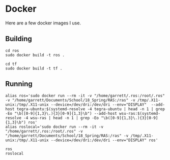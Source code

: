 Docker
======

Here are a few docker images I use.

## Building

    cd ros
    sudo docker build -t ros .

    cd tf
    sudo docker build -t tf .

## Running

    alias ros='sudo docker run --rm -it -v "/home/garrett/.ros:/root/.ros" -v "/home/garrett/Documents/School/18_Spring/RAS:/ras" -v /tmp/.X11-unix:/tmp/.X11-unix --device=/dev/dri:/dev/dri --env="DISPLAY"  --add-host tegra-ubuntu:$(systemd-resolve -4 tegra-ubuntu | head -n 1 | grep -Eo "\b([0-9]{1,3}\.){3}[0-9]{1,3}\b") --add-host wsu-ras:$(systemd-resolve -4 wsu-ras | head -n 1 | grep -Eo "\b([0-9]{1,3}\.){3}[0-9]{1,3}\b") ros'
    alias roslocal='sudo docker run --rm -it -v "/home/garrett/.ros:/root/.ros" -v "/home/garrett/Documents/School/18_Spring/RAS:/ras" -v /tmp/.X11-unix:/tmp/.X11-unix --device=/dev/dri:/dev/dri --env="DISPLAY" ros'

    ros
    roslocal
